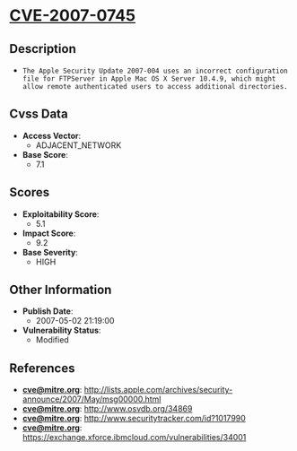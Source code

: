 
# [CVE-2007-0745](https://cve.mitre.org/cgi-bin/cvename.cgi?name=CVE-2007-0745)

## Description

- `The Apple Security Update 2007-004 uses an incorrect configuration file for FTPServer in Apple Mac OS X Server 10.4.9, which might allow remote authenticated users to access additional directories.`

## Cvss Data

- **Access Vector**:
  - ADJACENT_NETWORK
- **Base Score**:
  - 7.1

## Scores

- **Exploitability Score**:
  - 5.1
- **Impact Score**:
  - 9.2
- **Base Severity**:
  - HIGH

## Other Information

- **Publish Date**:
  - 2007-05-02 21:19:00
- **Vulnerability Status**:
  - Modified

## References

- **cve@mitre.org**: http://lists.apple.com/archives/security-announce/2007/May/msg00000.html
- **cve@mitre.org**: http://www.osvdb.org/34869
- **cve@mitre.org**: http://www.securitytracker.com/id?1017990
- **cve@mitre.org**: https://exchange.xforce.ibmcloud.com/vulnerabilities/34001
